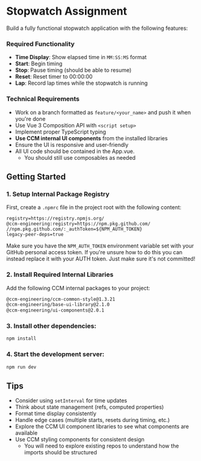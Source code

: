 # Stopwatch Assignment

Build a fully functional stopwatch application with the following features:

### Required Functionality
- **Time Display**: Show elapsed time in `MM:SS:MS` format
- **Start**: Begin timing
- **Stop**: Pause timing (should be able to resume)
- **Reset**: Reset timer to 00:00:00
- **Lap**: Record lap times while the stopwatch is running

### Technical Requirements
- Work on a branch formatted as `feature/<your_name>` and push it when you're done
- Use Vue 3 Composition API with `<script setup>`
- Implement proper TypeScript typing
- **Use CCM internal UI components** from the installed libraries
- Ensure the UI is responsive and user-friendly
- All UI code should be contained in the App.vue.
    - You should still use composables as needed

## Getting Started

### 1. Setup Internal Package Registry

First, create a `.npmrc` file in the project root with the following content:

```
registry=https://registry.npmjs.org/
@ccm-engineering:registry=https://npm.pkg.github.com/
//npm.pkg.github.com/:_authToken=${NPM_AUTH_TOKEN}
legacy-peer-deps=true
```

Make sure you have the `NPM_AUTH_TOKEN` environment variable set with your GitHub personal access token. If you're unsure how to do this you can instead replace it with your AUTH token. Just make sure it's not committed!

### 2. Install Required Internal Libraries

Add the following CCM internal packages to your project:

```bash
@ccm-engineering/ccm-common-style@1.3.21
@ccm-engineering/base-ui-library@2.1.0
@ccm-engineering/ui-components@2.0.1
```

### 3. Install other dependencies:
```bash
npm install
```

### 4. Start the development server:
```bash
npm run dev
```

## Tips

- Consider using `setInterval` for time updates
- Think about state management (refs, computed properties)
- Format time display consistently
- Handle edge cases (multiple starts, resets during timing, etc.)
- Explore the CCM UI component libraries to see what components are available
- Use CCM styling components for consistent design
    - You will need to explore existing repos to understand how the imports should be structured